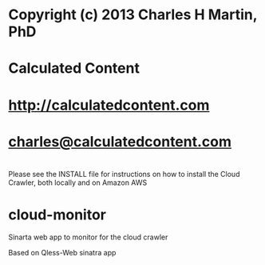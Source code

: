 #
# Copyright (c) 2013 Charles H Martin, PhD
#  
#  Calculated Content 
#  http://calculatedcontent.com
#  charles@calculatedcontent.com
#
Please see the INSTALL file for instructions on how to install 
the Cloud Crawler, both locally and on Amazon AWS

cloud-monitor
=============

Sinarta web app to monitor for the cloud crawler 

Based on Qless-Web sinatra app
